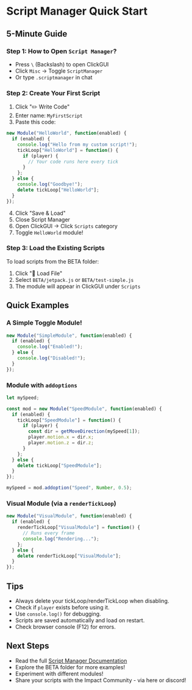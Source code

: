# Script Manager Quick Start

## 5-Minute Guide

### Step 1: How to Open `Script Manager`?

- Press `\` (Backslash) to open ClickGUI
- Click `Misc` → Toggle `ScriptManager`
- Or type `.scriptmanager` in chat

### Step 2: Create Your First Script

1. Click "✏️ Write Code"
2. Enter name: `MyFirstScript`
3. Paste this code:

```javascript
new Module("HelloWorld", function(enabled) {
  if (enabled) {
    console.log("Hello from my custom script!");
    tickLoop["HelloWorld"] = function() {
      if (player) {
        // Your code runs here every tick
      }
    };
  } else {
    console.log("Goodbye!");
    delete tickLoop["HelloWorld"];
  }
});
```

4. Click "Save & Load"
5. Close Script Manager
6. Open ClickGUI → Click `Scripts` category
7. Toggle `HelloWorld` module!

### Step 3: Load the Existing Scripts

To load scripts from the BETA folder:
1. Click "📁 Load File"
2. Select `BETA/jetpack.js` or `BETA/test-simple.js`
3. The module will appear in ClickGUI under `Scripts`

## Quick Examples

### A Simple Toggle Module!

```javascript
new Module("SimpleModule", function(enabled) {
  if (enabled) {
    console.log("Enabled!");
  } else {
    console.log("Disabled!");
  }
});
```

### Module with `addoptions`

```javascript
let mySpeed;

const mod = new Module("SpeedModule", function(enabled) {
  if (enabled) {
    tickLoop["SpeedModule"] = function() {
      if (player) {
        const dir = getMoveDirection(mySpeed[1]);
        player.motion.x = dir.x;
        player.motion.z = dir.z;
      }
    };
  } else {
    delete tickLoop["SpeedModule"];
  }
});

mySpeed = mod.addoption("Speed", Number, 0.5);
```

### Visual Module (via a `renderTickLoop`)

```javascript
new Module("VisualModule", function(enabled) {
  if (enabled) {
    renderTickLoop["VisualModule"] = function() {
      // Runs every frame
      console.log("Rendering...");
    };
  } else {
    delete renderTickLoop["VisualModule"];
  }
});
```

## Tips

- Always delete your tickLoop/renderTickLoop when disabling.
- Check if `player` exists before using it.
- Use `console.log()` for debugging.
- Scripts are saved automatically and load on restart.
- Check browser console (F12) for errors.

## Next Steps

- Read the full [Script Manager Documentation](SCRIPT_MANAGER.md)
- Explore the BETA folder for more examples!
- Experiment with different modules!
- Share your scripts with the Impact Community - via here or discord!
